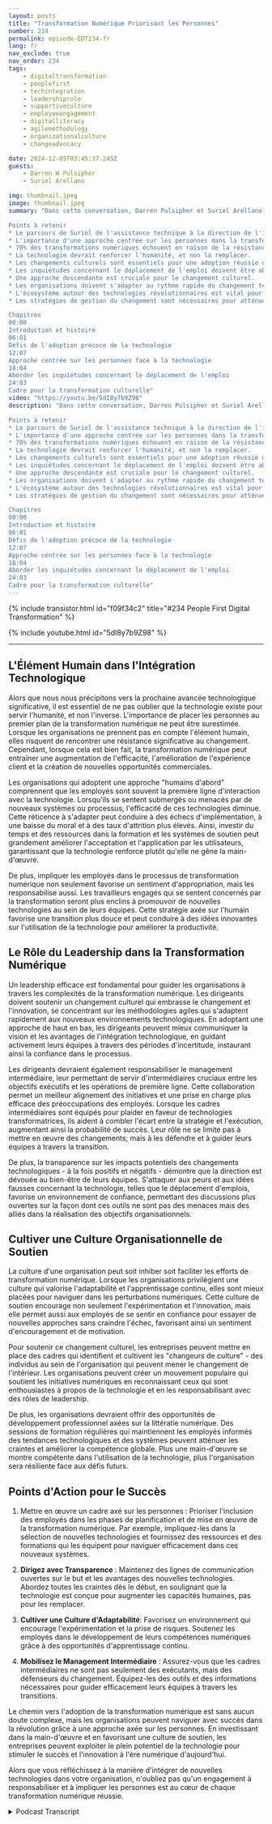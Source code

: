 ```yaml
---
layout: posts
title: "Transformation Numérique Priorisant les Personnes"
number: 234
permalink: episode-EDT234-fr
lang: fr
nav_exclude: true
nav_order: 234
tags:
    - digitaltransformation
    - peoplefirst
    - techintegration
    - leadershiprole
    - supportiveculture
    - employeeengagement
    - digitalliteracy
    - agilemethodology
    - organizationalculture
    - changeadvocacy

date: 2024-12-05T03:45:37.245Z
guests:
    - Darren W Pulsipher
    - Suriel Arellano

img: thumbnail.jpeg
image: thumbnail.jpeg
summary: "Dans cette conversation, Darren Pulsipher et Suriel Arellano explorent la relation complexe entre la technologie et les personnes dans le contexte de la transformation numérique. Suriel partage son parcours, passant d'un milieu technique à la position de leader dans l'intégration de la technologie avec une approche centrée sur les personnes. Ils discutent des défis auxquels les organisations sont confrontées lors des transformations numériques, en soulignant l'importance de la culture et de la gestion du changement et en abordant les craintes de remplacement d'emplois dues à l'IA. Suriel présente un cadre de transformation culturelle impliquant des dirigeants de haut niveau en tant que transformateurs de culture, la moyenne gestion en tant que changeurs de culture, et tous les employés en tant que porteurs de culture. La conversation se termine par des perspectives sur l'avenir de la technologie et la nécessité pour les organisations de s'adapter aux changements continus.

Points à retenir
* Le parcours de Suriel de l'assistance technique à la direction de l'intégration technologique.
* L'importance d'une approche centrée sur les personnes dans la transformation numérique.
* 70% des transformations numériques échouent en raison de la résistance au changement.
* La technologie devrait renforcer l'humanité, et non la remplacer.
* Les changements culturels sont essentiels pour une adoption réussie de la technologie.
* Les inquiétudes concernant le déplacement de l'emploi doivent être abordées de manière proactive.
* Une approche descendante est cruciale pour le changement culturel.
* Les organisations doivent s'adapter au rythme rapide du changement technologique.
* L'écosystème autour des technologies révolutionnaires est vital pour leur succès.
* Les stratégies de gestion du changement sont nécessaires pour atténuer les craintes et la résistance.

Chapitres
00:00
Introduction et histoire
06:01
Défis de l'adoption précoce de la technologie
12:07
Approche centrée sur les personnes face à la technologie
18:04
Aborder les inquiétudes concernant le déplacement de l'emploi
24:03
Cadre pour la transformation culturelle"
video: "https://youtu.be/5dI8y7b9Z98"
description: "Dans cette conversation, Darren Pulsipher et Suriel Arellano explorent la relation complexe entre la technologie et les personnes dans le contexte de la transformation numérique. Suriel partage son parcours, passant d'un milieu technique à la position de leader dans l'intégration de la technologie avec une approche centrée sur les personnes. Ils discutent des défis auxquels les organisations sont confrontées lors des transformations numériques, en soulignant l'importance de la culture et de la gestion du changement et en abordant les craintes de remplacement d'emplois dues à l'IA. Suriel présente un cadre de transformation culturelle impliquant des dirigeants de haut niveau en tant que transformateurs de culture, la moyenne gestion en tant que changeurs de culture, et tous les employés en tant que porteurs de culture. La conversation se termine par des perspectives sur l'avenir de la technologie et la nécessité pour les organisations de s'adapter aux changements continus.

Points à retenir
* Le parcours de Suriel de l'assistance technique à la direction de l'intégration technologique.
* L'importance d'une approche centrée sur les personnes dans la transformation numérique.
* 70% des transformations numériques échouent en raison de la résistance au changement.
* La technologie devrait renforcer l'humanité, et non la remplacer.
* Les changements culturels sont essentiels pour une adoption réussie de la technologie.
* Les inquiétudes concernant le déplacement de l'emploi doivent être abordées de manière proactive.
* Une approche descendante est cruciale pour le changement culturel.
* Les organisations doivent s'adapter au rythme rapide du changement technologique.
* L'écosystème autour des technologies révolutionnaires est vital pour leur succès.
* Les stratégies de gestion du changement sont nécessaires pour atténuer les craintes et la résistance.

Chapitres
00:00
Introduction et histoire
06:01
Défis de l'adoption précoce de la technologie
12:07
Approche centrée sur les personnes face à la technologie
18:04
Aborder les inquiétudes concernant le déplacement de l'emploi
24:03
Cadre pour la transformation culturelle"
---
```


<div>
{% include transistor.html id="f09f34c2" title="#234 People First Digital Transformation" %}

{% include youtube.html id="5dI8y7b9Z98" %}
</div>

---

## L'Élément Humain dans l'Intégration Technologique

Alors que nous nous précipitons vers la prochaine avancée technologique significative, il est essentiel de ne pas oublier que la technologie existe pour servir l'humanité, et non l'inverse. L'importance de placer les personnes au premier plan de la transformation numérique ne peut être surestimée. Lorsque les organisations ne prennent pas en compte l'élément humain, elles risquent de rencontrer une résistance significative au changement. Cependant, lorsque cela est bien fait, la transformation numérique peut entraîner une augmentation de l'efficacité, l'amélioration de l'expérience client et la création de nouvelles opportunités commerciales.

Les organisations qui adoptent une approche "humains d'abord" comprennent que les employés sont souvent la première ligne d'interaction avec la technologie. Lorsqu'ils se sentent submergés ou menacés par de nouveaux systèmes ou processus, l'efficacité de ces technologies diminue. Cette réticence à s'adapter peut conduire à des échecs d'implémentation, à une baisse du moral et à des taux d'attrition plus élevés. Ainsi, investir du temps et des ressources dans la formation et les systèmes de soutien peut grandement améliorer l'acceptation et l'application par les utilisateurs, garantissant que la technologie renforce plutôt qu'elle ne gêne la main-d'œuvre.

De plus, impliquer les employés dans le processus de transformation numérique non seulement favorise un sentiment d'appropriation, mais les responsabilise aussi. Les travailleurs engagés qui se sentent concernés par la transformation seront plus enclins à promouvoir de nouvelles technologies au sein de leurs équipes. Cette stratégie axée sur l'humain favorise une transition plus douce et peut conduire à des idées innovantes sur l'utilisation de la technologie pour améliorer la productivité.

## Le Rôle du Leadership dans la Transformation Numérique

Un leadership efficace est fondamental pour guider les organisations à travers les complexités de la transformation numérique. Les dirigeants doivent soutenir un changement culturel qui embrasse le changement et l'innovation, se concentrant sur les méthodologies agiles qui s'adaptent rapidement aux nouveaux environnements technologiques. En adoptant une approche de haut en bas, les dirigeants peuvent mieux communiquer la vision et les avantages de l'intégration technologique, en guidant activement leurs équipes à travers des périodes d'incertitude, instaurant ainsi la confiance dans le processus.

Les dirigeants devraient également responsabiliser le management intermédiaire, leur permettant de servir d'intermédiaires cruciaux entre les objectifs exécutifs et les opérations de première ligne. Cette collaboration permet un meilleur alignement des initiatives et une prise en charge plus efficace des préoccupations des employés. Lorsque les cadres intermédiaires sont équipés pour plaider en faveur de technologies transformatrices, ils aident à combler l'écart entre la stratégie et l'exécution, augmentant ainsi la probabilité de succès. Leur rôle ne se limite pas à mettre en œuvre des changements, mais à les défendre et à guider leurs équipes à travers la transition.

De plus, la transparence sur les impacts potentiels des changements technologiques - à la fois positifs et négatifs - démontre que la direction est dévouée au bien-être de leurs équipes. S'attaquer aux peurs et aux idées fausses concernant la technologie, telles que le déplacement d'emplois, favorise un environnement de confiance, permettant des discussions plus ouvertes sur la façon dont ces outils ne sont pas des menaces mais des alliés dans la réalisation des objectifs organisationnels.

## Cultiver une Culture Organisationnelle de Soutien

La culture d'une organisation peut soit inhiber soit faciliter les efforts de transformation numérique. Lorsque les organisations privilégient une culture qui valorise l'adaptabilité et l'apprentissage continu, elles sont mieux placées pour naviguer dans les perturbations numériques. Cette culture de soutien encourage non seulement l'expérimentation et l'innovation, mais elle permet aussi aux employés de se sentir en confiance pour essayer de nouvelles approches sans craindre l'échec, favorisant ainsi un sentiment d'encouragement et de motivation.

Pour soutenir ce changement culturel, les entreprises peuvent mettre en place des cadres qui identifient et cultivent les "changeurs de culture" - des individus au sein de l'organisation qui peuvent mener le changement de l'intérieur. Les organisations peuvent créer un mouvement populaire qui soutient les initiatives numériques en reconnaissant ceux qui sont enthousiastes à propos de la technologie et en les responsabilisant avec des rôles de leadership.

De plus, les organisations devraient offrir des opportunités de développement professionnel axées sur la littératie numérique. Des sessions de formation régulières qui maintiennent les employés informés des tendances technologiques et des systèmes peuvent atténuer les craintes et améliorer la compétence globale. Plus une main-d'œuvre se montre compétente dans l'utilisation de la technologie, plus l'organisation sera résiliente face aux défis futurs.

## Points d'Action pour le Succès

1. Mettre en œuvre un cadre axé sur les personnes : Prioriser l'inclusion des employés dans les phases de planification et de mise en œuvre de la transformation numérique. Par exemple, impliquez-les dans la sélection de nouvelles technologies et fournissez des ressources et des formations qui les équipent pour naviguer efficacement dans ces nouveaux systèmes.

2. **Dirigez avec Transparence** : Maintenez des lignes de communication ouvertes sur le but et les avantages des nouvelles technologies. Abordez toutes les craintes dès le début, en soulignant que la technologie est conçue pour augmenter les capacités humaines, pas pour les remplacer.

3. **Cultiver une Culture d'Adaptabilité**: Favorisez un environnement qui encourage l'expérimentation et la prise de risques. Soutenez les employés dans le développement de leurs compétences numériques grâce à des opportunités d'apprentissage continu.

4. **Mobilisez le Management Intermédiaire** : Assurez-vous que les cadres intermédiaires ne sont pas seulement des exécutants, mais des défenseurs du changement. Équipez-les des outils et des informations nécessaires pour guider efficacement leurs équipes à travers les transitions.

Le chemin vers l'adoption de la transformation numérique est sans aucun doute complexe, mais les organisations peuvent naviguer avec succès dans la révolution grâce à une approche axée sur les personnes. En investissant dans la main-d'œuvre et en favorisant une culture de soutien, les entreprises peuvent exploiter le plein potentiel de la technologie pour stimuler le succès et l'innovation à l'ère numérique d'aujourd'hui.

Alors que vous réfléchissez à la manière d'intégrer de nouvelles technologies dans votre organisation, n'oubliez pas qu'un engagement à responsabiliser et à impliquer les personnes est au cœur de chaque transformation numérique réussie.



<details>
<summary> Podcast Transcript </summary>

<p></p>

</details>

